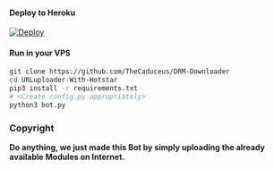 

#### Deploy to Heroku

[![Deploy](https://www.herokucdn.com/deploy/button.svg)](https://www.heroku.com/deploy?template=https://github.com/MrPinik/DRM-Downloader)

#### Run in your VPS
```sh
git clone https://github.com/TheCaduceus/DRM-Downloader
cd URLuploader-With-Hotstar
pip3 install -r requirements.txt
# <Create config.py appropriately>
python3 bot.py
```
### Copyright
<b>Do anything, we just made this Bot by simply uploading the already available Modules on Internet.</b>
